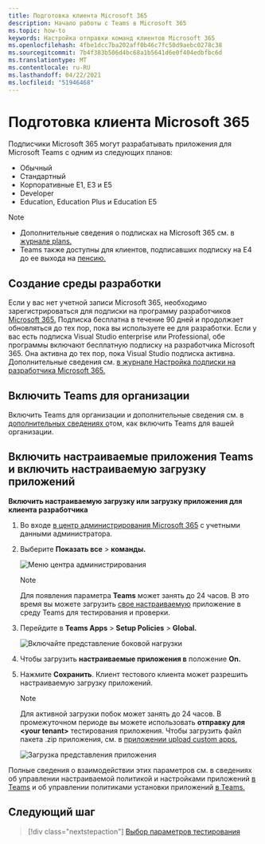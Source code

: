 ```yaml
---
title: Подготовка клиента Microsoft 365
description: Начало работы с Teams в Microsoft 365
ms.topic: how-to
keywords: Настройка отправки команд клиентов Microsoft 365
ms.openlocfilehash: 4fbe1dcc7ba202aff0b46c7fc50d9aebc0278c38
ms.sourcegitcommit: 7b4f383b506d4bc68a1b5641d6e0f404edbfbc6d
ms.translationtype: MT
ms.contentlocale: ru-RU
ms.lasthandoff: 04/22/2021
ms.locfileid: "51946468"
---
```

# <a name="prepare-your-microsoft-365-tenant"></a>Подготовка клиента Microsoft 365

Подписчики Microsoft 365 могут разрабатывать приложения для Microsoft Teams с одним из следующих планов:

* Обычный
* Стандартный
* Корпоративные E1, E3 и E5
* Developer
* Education, Education Plus и Education E5

> [!NOTE]
> * Дополнительные сведения о подписках на Microsoft 365 см. в [журнале plans.](https://products.office.com/business/compare-more-office-365-for-business-plans)
> * Teams также доступны для клиентов, подписавших подписку на E4 до ее выхода на [пенсию.](https://support.office.com//article/important-information-for-office-365-enterprise-e4-customers-f9572348-43a2-43fa-a3d8-3b6c9c042147)

## <a name="create-your-development-environment"></a>Создание среды разработки

Если у вас нет учетной записи Microsoft 365, необходимо зарегистрироваться для подписки на программу разработчиков [Microsoft 365.](https://developer.microsoft.com/microsoft-365/dev-program) Подписка бесплатна в течение 90 дней и продолжает обновляться до тех пор, пока вы используете ее для разработки. Если у вас есть подписка Visual Studio enterprise или Professional, обе программы [](https://aka.ms/MyVisualStudioBenefits)включают бесплатную подписку на разработчика Microsoft 365. Она активна до тех пор, пока Visual Studio подписка активна. Дополнительные сведения см. [в журнале Настройка подписки на разработчика Microsoft 365.](https://docs.microsoft.com/office/developer-program/office-365-developer-program-get-started)

## <a name="enable-teams-for-your-organization"></a>Включить Teams для организации

Включить Teams для организации и дополнительные сведения см. в [дополнительных сведениях о](/microsoftteams/enable-features-office-365)том, как включить Teams для вашей организации.

## <a name="enable-custom-teams-apps-and-turn-on-custom-app-uploading"></a>Включить настраиваемые приложения Teams и включить настраиваемую загрузку приложений

**Включить настраиваемую загрузку или загрузку приложения для клиента разработчика**

1. Во входе [в центр администрирования Microsoft 365](https://admin.microsoft.com/Adminportal/Home?source=applauncher#/homepage#/) с учетными данными администратора.

2. Выберите **Показать все**  >  **команды.**

    ![Меню центра администрирования](~/assets/images/prepare-test-tenant/admin-center.png)

    > [!Note]
    > Для появления параметра **Teams** может занять до 24 часов. В это время вы можете загрузить [свое настраиваемую](/microsoftteams/upload-custom-apps#validate) приложение в среду Teams для тестирования и проверки.

3. Перейдите в **Teams Apps**  >  **Setup Policies**  >  **Global.**

   ![Включайте представление боковой нагрузки](~/assets/images/prepare-test-tenant/turn-on-sideload.png)

4. Чтобы загрузить **настраиваемые приложения в** положение **On.**

5. Нажмите **Сохранить**. Клиент тестового клиента может разрешить настраиваемую загрузку приложений.

    > [!Note]
    > Для активной загрузки побок может занять до 24 часов. В промежуточном периоде вы можете использовать **отправку для \<your tenant>** тестирования приложения. Чтобы загрузить файл пакета .zip приложения, см. в [приложении upload custom apps.](/microsoftteams/upload-custom-apps#upload)

    ![Загрузка представления приложения](~/assets/images/prepare-test-tenant/upload-for-contoso.png)

Полные сведения о взаимодействии этих параметров см. в сведениях об управлении настраиваемой политикой и настройками приложений [в Teams](https://docs.microsoft.com/microsoftteams/teams-custom-app-policies-and-settings) и об управлении политиками установки приложений [в Teams.](https://docs.microsoft.com/microsoftteams/teams-app-setup-policies)

## <a name="next-step"></a>Следующий шаг

> [!div class="nextstepaction"] 
> [Выбор параметров тестирования](~/concepts/build-and-test/debug.md)

